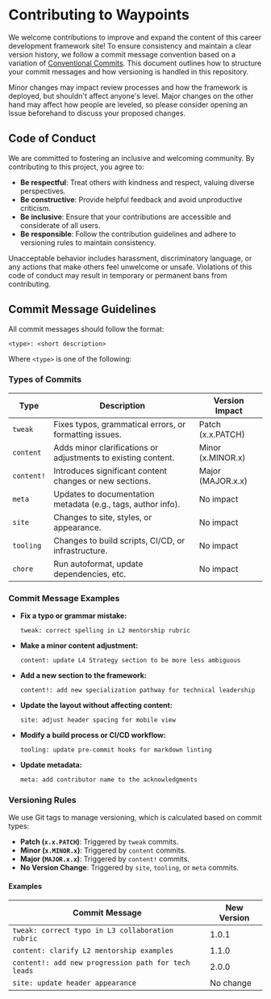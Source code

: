 # Contributing to Waypoints

We welcome contributions to improve and expand the content of this career development framework site! To ensure consistency and maintain a clear version history, we follow a commit message convention based on a variation of [Conventional Commits](https://www.conventionalcommits.org/en/v1.0.0/). This document outlines how to structure your commit messages and how versioning is handled in this repository.

Minor changes may impact review processes and how the framework is deployed, but shouldn't affect anyone's level. Major changes on the other hand may affect how people are leveled, so please consider opening an Issue beforehand to discuss your proposed changes.

## Code of Conduct

We are committed to fostering an inclusive and welcoming community. By contributing to this project, you agree to:

- **Be respectful**: Treat others with kindness and respect, valuing diverse perspectives.
- **Be constructive**: Provide helpful feedback and avoid unproductive criticism.
- **Be inclusive**: Ensure that your contributions are accessible and considerate of all users.
- **Be responsible**: Follow the contribution guidelines and adhere to versioning rules to maintain consistency.

Unacceptable behavior includes harassment, discriminatory language, or any actions that make others feel unwelcome or unsafe. Violations of this code of conduct may result in temporary or permanent bans from contributing.

## Commit Message Guidelines

All commit messages should follow the format:

```
<type>: <short description>
```

Where `<type>` is one of the following:

### **Types of Commits**

| Type       | Description                                                   | Version Impact    |
| ---------- | ------------------------------------------------------------- | ----------------- |
| `tweak`    | Fixes typos, grammatical errors, or formatting issues.        | Patch (x.x.PATCH) |
| `content`  | Adds minor clarifications or adjustments to existing content. | Minor (x.MINOR.x) |
| `content!` | Introduces significant content changes or new sections.       | Major (MAJOR.x.x) |
| `meta`     | Updates to documentation metadata (e.g., tags, author info).  | No impact         |
| `site`     | Changes to site, styles, or appearance.                       | No impact         |
| `tooling`  | Changes to build scripts, CI/CD, or infrastructure.           | No impact         |
| `chore`    | Run autoformat, update dependencies, etc.                     | No impact         |

### Commit Message Examples

- **Fix a typo or grammar mistake:**

  ```
  tweak: correct spelling in L2 mentorship rubric
  ```

- **Make a minor content adjustment:**

  ```
  content: update L4 Strategy section to be more less ambiguous
  ```

- **Add a new section to the framework:**

  ```
  content!: add new specialization pathway for technical leadership
  ```

- **Update the layout without affecting content:**

  ```
  site: adjust header spacing for mobile view
  ```

- **Modify a build process or CI/CD workflow:**

  ```
  tooling: update pre-commit hooks for markdown linting
  ```

- **Update metadata:**
  ```
  meta: add contributor name to the acknowledgments
  ```

### Versioning Rules

We use Git tags to manage versioning, which is calculated based on commit types:

- **Patch (`x.x.PATCH`)**: Triggered by `tweak` commits.
- **Minor (`x.MINOR.x`)**: Triggered by `content` commits.
- **Major (`MAJOR.x.x`)**: Triggered by `content!` commits.
- **No Version Change**: Triggered by `site`, `tooling`, or `meta` commits.

#### Examples

| Commit Message                                      | New Version |
| --------------------------------------------------- | ----------- |
| `tweak: correct typo in L3 collaboration rubric`    | 1.0.1       |
| `content: clarify L2 mentorship examples`           | 1.1.0       |
| `content!: add new progression path for tech leads` | 2.0.0       |
| `site: update header appearance`                    | No change   |
